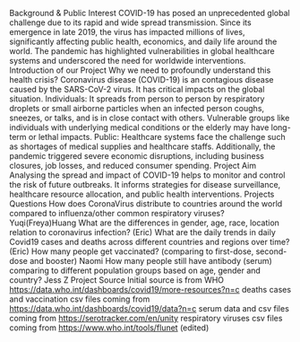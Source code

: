 Background & Public Interest
COVID-19 has posed an unprecedented global challenge due to its rapid and wide spread transmission. Since its emergence in late 2019, the virus has impacted millions of lives, significantly affecting public health, economics, and daily life around the world. The pandemic has highlighted vulnerabilities in global healthcare systems and underscored the need for worldwide interventions.
Introduction of our Project
Why we need to profoundly understand this health crisis?
Coronavirus disease (COVID-19) is an contagious disease caused by the SARS-CoV-2 virus. It has critical impacts on the global situation.
Individuals: It spreads from person to person by respiratory droplets or small airborne particles when an infected person coughs, sneezes, or talks, and is in close contact with others. Vulnerable groups like individuals with underlying medical conditions or the elderly may have long-term or lethal impacts.
Public: Healthcare systems face the challenge such as shortages of medical supplies and healthcare staffs. Additionally, the pandemic triggered severe economic disruptions, including business closures, job losses, and reduced consumer spending.
Project Aim
Analysing the spread and impact of COVID-19 helps to monitor and control the risk of future outbreaks. It informs strategies for disease surveillance, healthcare resource allocation, and public health interventions.
Projects Questions
How does CoronaVirus distribute to countries around the world compared to influenza/other common respiratory viruses? Yuqi(Freya)Huang
What are the differences in gender, age, race, location relation to coronavirus infection? (Eric)
What are the daily trends in daily Covid19 cases and deaths across different countries and regions over time?(Eric)
How many people get vaccinated? (comparing to first-dose, second-dose and booster) Naomi
How many people still have antibody (serum) comparing to different population groups based on age, gender and country? Jess Z
Project Source
Initial source is from WHO https://data.who.int/dashboards/covid19/more-resources?n=c
deaths cases and vaccination csv files coming from https://data.who.int/dashboards/covid19/data?n=c
serum data and csv files coming from https://serotracker.com/en/unity
respiratory viruses csv files coming from https://www.who.int/tools/flunet (edited) 
